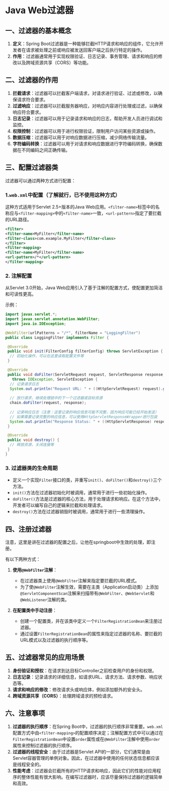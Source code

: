 # Java Web过滤器

## 一、过滤器的基本概念

1. **定义**：Spring Boot过滤器是一种能够拦截HTTP请求和响应的组件，它允许开发者在请求被处理之前或响应被发送回客户端之后执行特定的操作。
2. **作用**：过滤器通常用于实现权限验证、日志记录、事务管理、请求和响应的修改以及跨域资源共享（CORS）等功能。

## 二、过滤器的作用

1. **拦截请求**：过滤器可以拦截客户端请求，对请求进行验证、过滤或修改，以确保请求符合要求。
2. **过滤响应**：过滤器可以拦截服务器响应，对响应内容进行处理或过滤，以确保响应符合要求。
3. **日志记录**：过滤器可以用于记录请求和响应的日志，帮助开发人员进行调试和监控。
4. **权限控制**：过滤器可以用于进行权限验证，限制用户访问某些资源或操作。
5. **数据压缩**：过滤器可以用于对响应数据进行压缩，减少网络传输流量。
6. **字符编码转换**：过滤器可以用于对请求和响应数据进行字符编码转换，确保数据在不同编码之间正确传输。

## 三、配置过滤器类

过滤器可以通过两种方式进行配置：

### 1.`web.xml`中配置（了解就行，已不使用这种方式）

这种方式适用于Servlet 2.5+版本的Java Web应用。`<filter-name>`标签中的名称应与`<filter-mapping>`中的`<filter-name>`一致，`<url-pattern>`指定了要拦截的URL路径。

```xml
<filter>
<filter-name>MyFilter</filter-name>
<filter-class>com.example.MyFilter</filter-class>
</filter>
<filter-mapping>
<filter-name>MyFilter</filter-name>
<url-pattern>/*</url-pattern>
</filter-mapping>
```

### 2. 注解配置

从Servlet 3.0开始，Java Web应用引入了基于注解的配置方式，使配置更加简洁和可读性更高。

示例：

```java
import javax.servlet.*;
import javax.servlet.annotation.WebFilter;
import java.io.IOException;

@WebFilter(urlPatterns = "/*", filterName = "LoggingFilter")
public class LoggingFilter implements Filter {

 @Override
 public void init(FilterConfig filterConfig) throws ServletException {
  // 初始化操作，可以在这里读取配置文件等
 }

 @Override
 public void doFilter(ServletRequest request, ServletResponse response, FilterChain chain)
   throws IOException, ServletException {
  // 记录请求日志
  System.out.println("Request URL: " + ((HttpServletRequest) request).getRequestURL());
  
  // 放行请求，继续处理链中的下一个过滤器或目标资源
  chain.doFilter(request, response);
  
  // 记录响应日志（注意：这里记录的响应信息可能不完整，因为响应可能已经开始发送）
  // 如果需要记录完整的响应信息，可以使用HttpServletResponseWrapper进行包装
  System.out.println("Response Status: " + ((HttpServletResponse) response).getStatus());
 }

 @Override
 public void destroy() {
  // 释放资源，关闭连接等
 }
}
```

### 3. 过滤器类的生命周期

* 定义一个实现`Filter`接口的类，并重写`init()`、`doFilter()`和`destroy()`三个方法。
* `init()`方法在过滤器初始化时被调用，通常用于进行一些初始化操作。
* `doFilter()`方法是过滤器的核心方法，用于处理请求和响应。在这个方法中，开发者可以编写自己的逻辑来拦截和处理请求。
* `destroy()`方法在过滤器销毁时被调用，通常用于进行一些清理操作。

## 四、注册过滤器

注意，这里是讲在过滤器的配置之后，让他在springboot中生效的处理，即注册。

有以下两种方式：

1. **使用`@WebFilter`注解**：

    * 在过滤器类上使用`@WebFilter`注解来指定要拦截的URL模式。
    * 为了使`@WebFilter`注解生效，需要在主类（Application启动类）上添加`@ServletComponentScan`注解来扫描带有`@WebFilter`、`@WebServlet`和`@WebListener`注解的类。

2. **在配置类中手动注册**：

    * 创建一个配置类，并在该类中定义一个`FilterRegistrationBean`来注册过滤器。
    * 通过设置`FilterRegistrationBean`的属性来指定过滤器的名称、要拦截的URL模式以及过滤器的执行顺序等。

## 五、过滤器常见的应用场景

1. **身份验证和授权**：在请求到达目标Controller之前检查用户的身份和权限。
2. **日志记录**：记录请求的详细信息，如请求URL、请求方法、请求参数、响应状态等。
3. **请求和响应的修改**：修改请求头或响应体，例如添加额外的安全头。
4. **跨域资源共享（CORS）**：处理跨域请求的预检请求。

## 六、注意事项

1. **过滤器的执行顺序**：在Spring Boot中，过滤器的执行顺序非常重要。`web.xml`配置方式中由`<filter-mapping>`的配置顺序决定；注解配置方式中可以通过在`FilterRegistrationBean`中设置`order`属性或在`@WebFilter`注解中使用`order`属性来控制过滤器的执行顺序。
2. **过滤器的线程安全**：由于过滤器是Servlet API的一部分，它们通常是由Servlet容器管理的单例对象。因此，在过滤器中使用的任何状态信息都应该是线程安全的。
3. **性能考虑**：过滤器会拦截所有的HTTP请求和响应，因此它们的性能对应用程序的整体性能有很大影响。在编写过滤器时，应该尽量保持过滤器的逻辑简单和高效。
